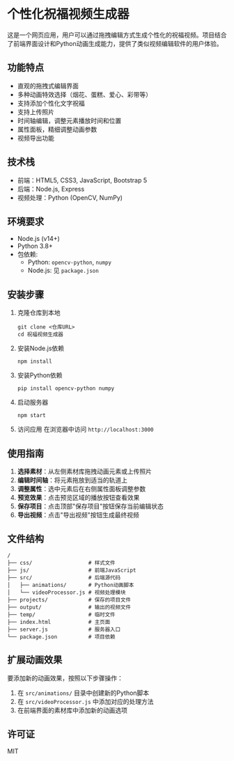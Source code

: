 # 个性化祝福视频生成器

这是一个网页应用，用户可以通过拖拽编辑方式生成个性化的祝福视频。项目结合了前端界面设计和Python动画生成能力，提供了类似视频编辑软件的用户体验。

## 功能特点

- 直观的拖拽式编辑界面
- 多种动画特效选择（烟花、蛋糕、爱心、彩带等）
- 支持添加个性化文字祝福
- 支持上传照片
- 时间轴编辑，调整元素播放时间和位置
- 属性面板，精细调整动画参数
- 视频导出功能

## 技术栈

- 前端：HTML5, CSS3, JavaScript, Bootstrap 5
- 后端：Node.js, Express
- 视频处理：Python (OpenCV, NumPy)

## 环境要求

- Node.js (v14+)
- Python 3.8+
- 包依赖:
  - Python: `opencv-python`, `numpy`
  - Node.js: 见 `package.json`

## 安装步骤

1. 克隆仓库到本地
   ```
   git clone <仓库URL>
   cd 祝福视频生成器
   ```

2. 安装Node.js依赖
   ```
   npm install
   ```

3. 安装Python依赖
   ```
   pip install opencv-python numpy
   ```

4. 启动服务器
   ```
   npm start
   ```

5. 访问应用
   在浏览器中访问 `http://localhost:3000`

## 使用指南

1. **选择素材**：从左侧素材库拖拽动画元素或上传照片
2. **编辑时间轴**：将元素拖放到适当的轨道上
3. **调整属性**：选中元素后在右侧属性面板调整参数
4. **预览效果**：点击预览区域的播放按钮查看效果
5. **保存项目**：点击顶部"保存项目"按钮保存当前编辑状态
6. **导出视频**：点击"导出视频"按钮生成最终视频

## 文件结构

```
/
├── css/                  # 样式文件
├── js/                   # 前端JavaScript
├── src/                  # 后端源代码
│   ├── animations/       # Python动画脚本
│   └── videoProcessor.js # 视频处理模块
├── projects/             # 保存的项目文件
├── output/               # 输出的视频文件
├── temp/                 # 临时文件
├── index.html            # 主页面
├── server.js             # 服务器入口
└── package.json          # 项目依赖
```

## 扩展动画效果

要添加新的动画效果，按照以下步骤操作：

1. 在 `src/animations/` 目录中创建新的Python脚本
2. 在 `src/videoProcessor.js` 中添加对应的处理方法
3. 在前端界面的素材库中添加新的动画选项

## 许可证

MIT 